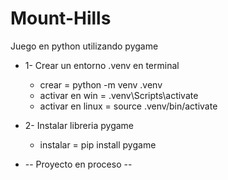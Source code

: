 # Mount-Hills
Juego en python utilizando pygame


* 1- Crear un entorno .venv en terminal 
  - crear = python -m venv .venv
  - activar en win = .venv\Scripts\activate
  - activar en linux = source .venv/bin/activate
* 2- Instalar libreria pygame
  - instalar = pip install pygame
 
* -- Proyecto en proceso -- 
